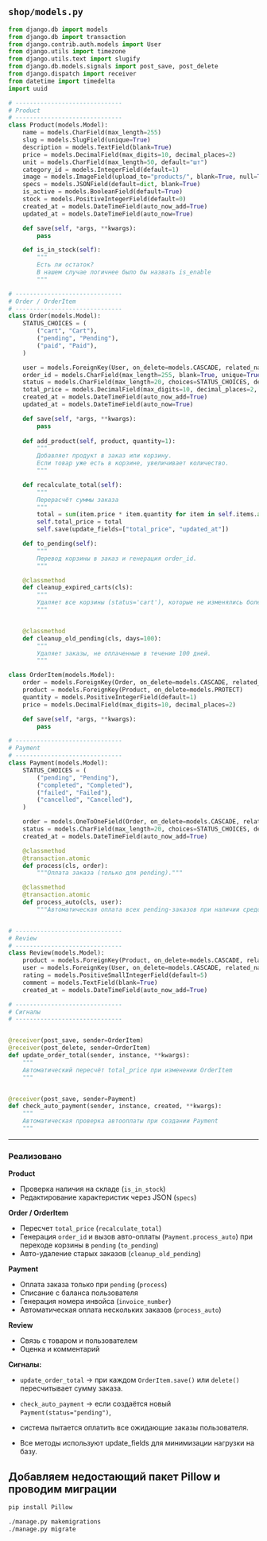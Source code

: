 ## `shop/models.py`

```python
from django.db import models
from django.db import transaction
from django.contrib.auth.models import User
from django.utils import timezone
from django.utils.text import slugify
from django.db.models.signals import post_save, post_delete
from django.dispatch import receiver
from datetime import timedelta
import uuid

# ------------------------------
# Product
# ------------------------------
class Product(models.Model):
    name = models.CharField(max_length=255)
    slug = models.SlugField(unique=True)
    description = models.TextField(blank=True)
    price = models.DecimalField(max_digits=10, decimal_places=2)
    unit = models.CharField(max_length=50, default="шт")
    category_id = models.IntegerField(default=1)
    image = models.ImageField(upload_to="products/", blank=True, null=True)
    specs = models.JSONField(default=dict, blank=True)
    is_active = models.BooleanField(default=True)
    stock = models.PositiveIntegerField(default=0)
    created_at = models.DateTimeField(auto_now_add=True)
    updated_at = models.DateTimeField(auto_now=True)

    def save(self, *args, **kwargs):
        pass

    def is_in_stock(self):
        """
        Есть ли остаток?
        В нашем случае логичнее было бы назвать is_enable
        """

# ------------------------------
# Order / OrderItem
# ------------------------------
class Order(models.Model):
    STATUS_CHOICES = (
        ("cart", "Cart"),
        ("pending", "Pending"),
        ("paid", "Paid"),
    )

    user = models.ForeignKey(User, on_delete=models.CASCADE, related_name="orders")
    order_id = models.CharField(max_length=255, blank=True, unique=True)
    status = models.CharField(max_length=20, choices=STATUS_CHOICES, default="cart")
    total_price = models.DecimalField(max_digits=10, decimal_places=2, default=0)
    created_at = models.DateTimeField(auto_now_add=True)
    updated_at = models.DateTimeField(auto_now=True)

    def save(self, *args, **kwargs):
        pass
    
    def add_product(self, product, quantity=1):
        """
        Добавляет продукт в заказ или корзину.
        Если товар уже есть в корзине, увеличивает количество.
        """

    def recalculate_total(self):
        """
        Перерасчёт суммы заказа
        """
        total = sum(item.price * item.quantity for item in self.items.all())
        self.total_price = total
        self.save(update_fields=["total_price", "updated_at"])

    def to_pending(self):
        """
        Перевод корзины в заказ и генерация order_id.
        """

    @classmethod
    def cleanup_expired_carts(cls):
        """
        Удаляет все корзины (status='cart'), которые не изменялись более 7 дней.
        """


    @classmethod
    def cleanup_old_pending(cls, days=100):
        """
        Удаляет заказы, не оплаченные в течение 100 дней.
        """

class OrderItem(models.Model):
    order = models.ForeignKey(Order, on_delete=models.CASCADE, related_name="items")
    product = models.ForeignKey(Product, on_delete=models.PROTECT)
    quantity = models.PositiveIntegerField(default=1)
    price = models.DecimalField(max_digits=10, decimal_places=2)

    def save(self, *args, **kwargs):
        pass

# ------------------------------
# Payment
# ------------------------------
class Payment(models.Model):
    STATUS_CHOICES = (
        ("pending", "Pending"),
        ("completed", "Completed"),
        ("failed", "Failed"),
        ("cancelled", "Cancelled"),
    )

    order = models.OneToOneField(Order, on_delete=models.CASCADE, related_name="payment")
    status = models.CharField(max_length=20, choices=STATUS_CHOICES, default="pending")
    created_at = models.DateTimeField(auto_now_add=True)

    @classmethod
    @transaction.atomic
    def process(cls, order):
        """Оплата заказа (только для pending)."""

    @classmethod
    @transaction.atomic
    def process_auto(cls, user):
        """Автоматическая оплата всех pending-заказов при наличии средств."""


# ------------------------------
# Review
# ------------------------------
class Review(models.Model):
    product = models.ForeignKey(Product, on_delete=models.CASCADE, related_name="reviews")
    user = models.ForeignKey(User, on_delete=models.CASCADE, related_name="reviews")
    rating = models.PositiveSmallIntegerField(default=5)
    comment = models.TextField(blank=True)
    created_at = models.DateTimeField(auto_now_add=True)

# ------------------------------
# Сигналы
# ------------------------------


@receiver(post_save, sender=OrderItem)
@receiver(post_delete, sender=OrderItem)
def update_order_total(sender, instance, **kwargs):
    """
    Автоматический пересчёт total_price при изменении OrderItem
    """


@receiver(post_save, sender=Payment)
def check_auto_payment(sender, instance, created, **kwargs):
    """
    Автоматическая проверка автооплаты при создании Payment
    """


```

---

### Реализовано

**Product**

* Проверка наличия на складе (`is_in_stock`)
* Редактирование характеристик через JSON (`specs`)

**Order / OrderItem**

* Пересчет `total_price` (`recalculate_total`)
* Генерация `order_id` и вызов авто-оплаты (`Payment.process_auto`) при переходе корзины в `pending` (`to_pending`)
* Авто-удаление старых заказов (`cleanup_old_pending`)

**Payment**

* Оплата заказа только при `pending` (`process`)
* Списание с баланса пользователя
* Генерация номера инвойса (`invoice_number`)
* Автоматическая оплата нескольких заказов (`process_auto`)

**Review**

* Связь с товаром и пользователем
* Оценка и комментарий

**Сигналы:**

* `update_order_total` → при каждом `OrderItem.save()` или `delete()` пересчитывает сумму заказа.

* `check_auto_payment` → если создаётся новый `Payment(status="pending")`,
* система пытается оплатить все ожидающие заказы пользователя.

* Все методы используют update_fields для минимизации нагрузки на базу.


## Добавляем недостающий пакет Pillow и проводим миграции

```bash
pip install Pillow
```

```bash
./manage.py makemigrations
./manage.py migrate
```